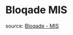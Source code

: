# Bloqade MIS

source: [Bloqade - MIS](https://queracomputing.github.io/Bloqade.jl/dev/tutorials/5.MIS/main/)